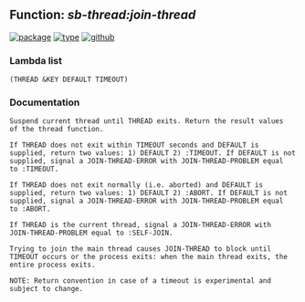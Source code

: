 ## Function: ***sb-thread:join-thread***
[![package](https://img.shields.io/badge/Package-SB--THREAD-5f9ea0.svg?style=social&colorA=999999)](../) [![type](https://img.shields.io/badge/Type-Function-5f9ea0.svg?style=social&colorA=999999)](../#function) [![github](https://img.shields.io/badge/GitHub-View_the_source-5f9ea0.svg?style=social&colorA=999999&logo=github)](https://github.com/sbcl/sbcl/blob/master/src/code/target-thread.lisp/) 
### Lambda list
```
(THREAD &KEY DEFAULT TIMEOUT)
```
### Documentation
```
Suspend current thread until THREAD exits. Return the result values
of the thread function.

If THREAD does not exit within TIMEOUT seconds and DEFAULT is
supplied, return two values: 1) DEFAULT 2) :TIMEOUT. If DEFAULT is not
supplied, signal a JOIN-THREAD-ERROR with JOIN-THREAD-PROBLEM equal
to :TIMEOUT.

If THREAD does not exit normally (i.e. aborted) and DEFAULT is
supplied, return two values: 1) DEFAULT 2) :ABORT. If DEFAULT is not
supplied, signal a JOIN-THREAD-ERROR with JOIN-THREAD-PROBLEM equal
to :ABORT.

If THREAD is the current thread, signal a JOIN-THREAD-ERROR with
JOIN-THREAD-PROBLEM equal to :SELF-JOIN.

Trying to join the main thread causes JOIN-THREAD to block until
TIMEOUT occurs or the process exits: when the main thread exits, the
entire process exits.

NOTE: Return convention in case of a timeout is experimental and
subject to change.
```
